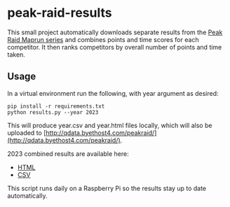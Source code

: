 # peak-raid-results

This small project automatically downloads separate results from the [Peak Raid Maprun series](http://explorerevents.co.uk/map-run/) and combines points and time scores for each competitor. It then ranks competitors by overall number of points and time taken.

## Usage
In a virtual environment run the following, with year argument as desired:
```
pip install -r requirements.txt
python results.py --year 2023
```
This will produce year.csv and year.html files locally, which will also be uploaded to [http://qdata.byethost4.com/peakraid/](http://qdata.byethost4.com/peakraid/).

2023 combined results are available here:
- [HTML](http://qdata.byethost4.com/peakraid/2023.html)
- [CSV](http://qdata.byethost4.com/peakraid/2023.csv)

This script runs daily on a Raspberry Pi so the results stay up to date automatically.
